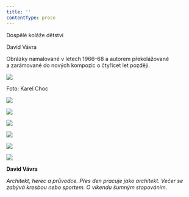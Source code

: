 ```yaml
---
title: ''
contentType: prose
---
```


<section>

Dospělé koláže dětství

David Vávra

Obrázky namalované v letech 1966–68 a autorem překolážované a zarámované do nových kompozic o čtyřicet let později.

</section>

<section>

![](../Images/006.jpg)

Foto: Karel Choc

![](../Images/007.jpg)

![](../Images/008.jpg)

![](../Images/009.jpg)

![](../Images/010.jpg)

![](../Images/011.jpg)

![](../Images/012.jpg)

**David Vávra**

_Architekt, herec a průvodce. Přes den pracuje jako architekt. Večer se zabývá kresbou nebo sportem. O víkendu šumným stopováním._

</section>
